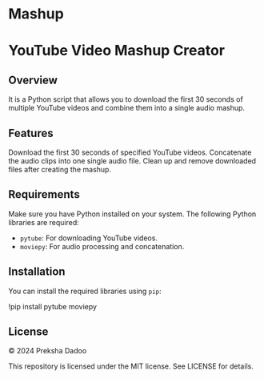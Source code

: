 # Mashup

# YouTube Video Mashup Creator

## Overview
It is a Python script that allows you to download the first 30 seconds of multiple YouTube videos and combine them into a single audio mashup.

## Features

Download the first 30 seconds of specified YouTube videos.
Concatenate the audio clips into one single audio file.
Clean up and remove downloaded files after creating the mashup.

## Requirements

Make sure you have Python installed on your system. The following Python libraries are required:

- `pytube`: For downloading YouTube videos.
- `moviepy`: For audio processing and concatenation.

## Installation

You can install the required libraries using `pip`:

!pip install pytube moviepy

## License
©️ 2024 Preksha Dadoo

This repository is licensed under the MIT license. See LICENSE for details.

